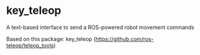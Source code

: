 key_teleop
==========

A text-based interface to send a ROS-powered robot movement commands

Based on this package: key_teleop (https://github.com/ros-teleop/teleop_tools)